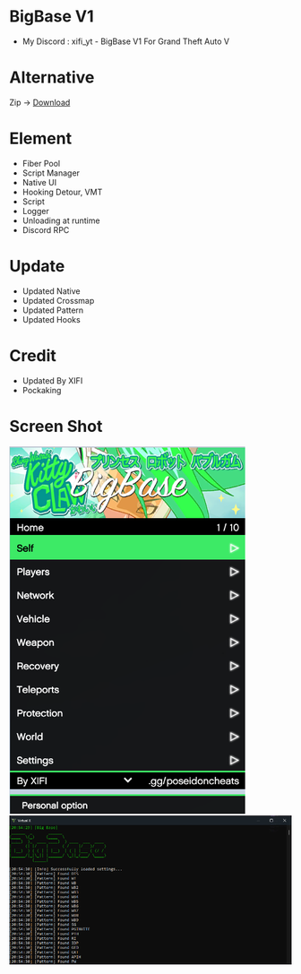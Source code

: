 # BigBase V1

- My Discord : xifi_yt -
BigBase V1 For Grand Theft Auto V

# Alternative
Zip -> [Download](https://cdn.discordapp.com/attachments/1062352013754650628/1251455593219227658/BigBase_V1_Updated.zip?ex=666ea458&is=666d52d8&hm=5b4571e9dfdb21ddd544e060ec052215991066099175c19a13acd1d57aa571e4&)

# Element

- Fiber Pool
- Script Manager
- Native UI
- Hooking Detour, VMT
- Script
- Logger
- Unloading at runtime
- Discord RPC
# Update

- Updated Native
- Updated Crossmap
- Updated Pattern
- Updated Hooks

# Credit
- Updated By XIFI
- Pockaking

# Screen Shot

![](mainmenu.png)
![](consolelog.png)
